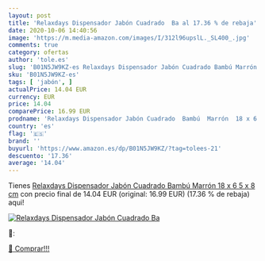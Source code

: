 ```yaml
---
layout: post
title: 'Relaxdays Dispensador Jabón Cuadrado  Ba al 17.36 % de rebaja'
date: 2020-10-06 14:40:56
image: 'https://m.media-amazon.com/images/I/312l96upslL._SL400_.jpg'
comments: true
category: ofertas
author: 'tole.es'
slug: 'B01N5JW9KZ-es Relaxdays Dispensador Jabón Cuadrado Bambú Marrón 18 x 6 5...'
sku: 'B01N5JW9KZ-es'
tags: [ 'jabón', ]
actualPrice: 14.04 EUR
currency: EUR
price: 14.04
comparePrice: 16.99 EUR
prodname: 'Relaxdays Dispensador Jabón Cuadrado  Bambú  Marrón  18 x 6 5 x 8 cm'
country: 'es'
flag: '🇪🇸'
brand: ''
buyurl: 'https://www.amazon.es/dp/B01N5JW9KZ/?tag=tolees-21'
descuento: '17.36'
average: '14.04'
---
```


Tienes [Relaxdays Dispensador Jabón Cuadrado  Bambú  Marrón  18 x 6 5 x 8 cm](https://www.amazon.es/dp/B01N5JW9KZ/?tag=tolees-21) con precio final de  14.04 EUR (original: 16.99 EUR) (17.36 %  de rebaja) aqui!

[![Relaxdays Dispensador Jabón Cuadrado  Ba](https://m.media-amazon.com/images/I/312l96upslL._SL400_.jpg)](https://www.amazon.es/dp/B01N5JW9KZ/?tag=tolees-21)

🔎:


[🛒 Comprar!!!](https://www.amazon.es/dp/B01N5JW9KZ/?tag=tolees-21)
